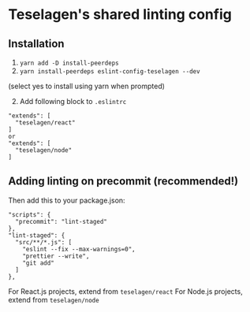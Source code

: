 # Teselagen's shared linting config


## Installation

1. `yarn add -D install-peerdeps`
2. `yarn install-peerdeps eslint-config-teselagen --dev`

(select yes to install using yarn when prompted)


2. Add following block to `.eslintrc`
```
"extends": [
  "teselagen/react"
]
or 
"extends": [
  "teselagen/node" 
]
```


## Adding linting on precommit (recommended!)

Then add this to your package.json:
```
"scripts": {
  "precommit": "lint-staged"
},
"lint-staged": {
  "src/**/*.js": [
    "eslint --fix --max-warnings=0",
    "prettier --write",
    "git add"
  ]
},
```


For React.js projects, extend from `teselagen/react`
For Node.js projects, extend from `teselagen/node`
